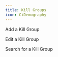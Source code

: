 ```yaml
---
title: Kill Groups
icon: CiDemography
---
```

Add a Kill Group 

Edit a Kill Group

Search for a Kill Group 